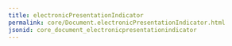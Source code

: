 ```yaml
---
title: electronicPresentationIndicator
permalink: core/Document.electronicPresentationIndicator.html
jsonid: core_document_electronicpresentationindicator
---
```


